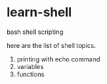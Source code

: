 # learn-shell

bash shell scripting

here are the list of shell topics.

1. printing with echo command
2. variables
3. functions